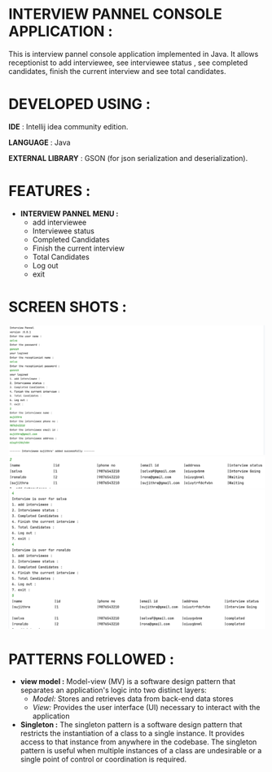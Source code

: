 
# INTERVIEW PANNEL CONSOLE APPLICATION :



This is interview pannel console application implemented in Java. It allows receptionist to add interviewee, see interviewee status , see completed candidates, finish the current interview and see total candidates.

# DEVELOPED USING :

**IDE** : Intellij idea community edition.

**LANGUAGE** : Java

**EXTERNAL LIBRARY** : GSON (for json serialization and deserialization).

# FEATURES :

- **INTERVIEW PANNEL MENU :**
  - add interviewee
  - Interviewee status 
  - Completed Candidates
  - Finish the current interview
  - Total Candidates
  - Log out
  - exit

# SCREEN SHOTS :

![Screenshot](../screenshots/InterviewPannel/interview1.png)
![Screenshot](../screenshots/InterviewPannel/interview2.png)
![Screenshot](../screenshots/InterviewPannel/interview3.png)


# PATTERNS FOLLOWED :

- **view model :** Model-view (MV) is a software design pattern that separates an application's logic into two distinct layers:
   - *Model:* Stores and retrieves data from back-end data stores
   - *View:* Provides the user interface (UI) necessary to interact with the application
- **Singleton :** The singleton pattern is a software design pattern that restricts the instantiation of a class to a single instance. It provides access to that instance from anywhere in the codebase. The singleton pattern is useful when multiple instances of a class are undesirable or a single point of control or coordination is required.
